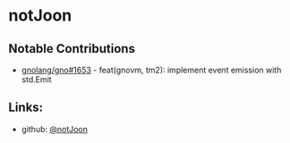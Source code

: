 # notJoon
## Notable Contributions
- [gnolang/gno#1653](https://github.com/gnolang/gno/pull/1653) - feat(gnovm, tm2): implement event emission with std.Emit
## Links:
- github: [@notJoon](https://github.com/notJoon)
